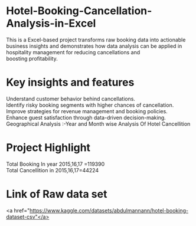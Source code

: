 # Hotel-Booking-Cancellation-Analysis-in-Excel
This is a Excel-based project transforms raw booking data into actionable business insights and demonstrates how data analysis can be applied in hospitality management for reducing cancellations and boosting profitability.
# Key insights  and features 
Understand customer behavior behind cancellations.<br/>
Identify risky booking segments with higher chances of cancellation.<br/>
Improve strategies for revenue management and booking policies.<br/>
Enhance guest satisfaction through data-driven decision-making.<br/>
Geographical Analysis :-Year and Month wise Analysis Of Hotel Cancellition<br/>
# Project Highlight
Total Booking In year 2015,16,17 =119390 <br/>
Total Cancellition in 2015,16,17=44224 <br/>
# Link of Raw data set 
<a href="https://www.kaggle.com/datasets/abdulmannann/hotel-booking-dataset-csv"</a>



